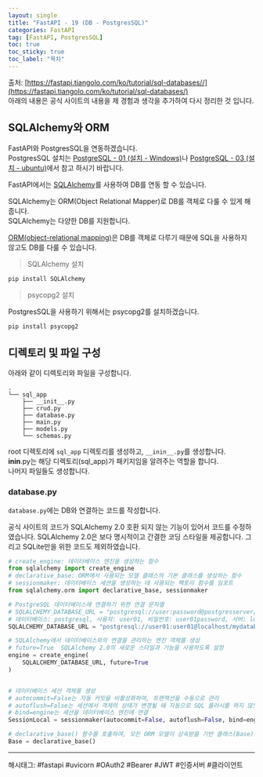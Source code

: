```yaml
---
layout: single
title: "FastAPI - 19 (DB - PostgresSQL)"
categories: FastAPI
tag: [FastAPI, PostgresSQL]
toc: true
toc_sticky: true
toc_label: "목차"
---
```

출처: [https://fastapi.tiangolo.com/ko/tutorial/sql-databases//](https://fastapi.tiangolo.com/ko/tutorial/sql-databases/)  
아래의 내용은 공식 사이트의 내용을 제 경험과 생각을 추가하여 다시 정리한 것 입니다.

## SQLAlchemy와 ORM

FastAPI와 PostgresSQL을 연동하겠습니다.  
PostgresSQL 설치는 [PostgreSQL - 01 (설치 - Windows)](/postgresql/postgresql-01/)나 [PostgreSQL - 03 (설치 - ubuntu)](/postgresql/postgresql-03/)에서 참고 하시기 바랍니다.  

FastAPI에서는 [SQLAlchemy](https://en.wikipedia.org/wiki/SQLAlchemy)를 사용하여 DB를 연동 할 수 있습니다.  

SQLAlchemy는 ORM(Object Relational Mapper)로 DB를 객체로 다룰 수 있게 해줍니다.  
SQLAlchemy는 다양한 DB를 지원합니다.  

[ORM(object-relational mapping)](https://ko.wikipedia.org/wiki/ORM)은 DB를 객체로 다루기 때문에 SQL을 사용하지 않고도 DB를 다룰 수 있습니다.

> SQLAlchemy 설치

```bash
pip install SQLAlchemy
```

> psycopg2 설치

PostgresSQL을 사용하기 위해서는 psycopg2를 설치하겠습니다.

```bash
pip install psycopg2
```

## 디렉토리 및 파일 구성

아래와 같이 디렉토리와 파일을 구성합니다.

```text
.
└── sql_app
    ├── __init__.py
    ├── crud.py
    ├── database.py
    ├── main.py
    ├── models.py
    └── schemas.py
```

root 디렉토리에 `sql_app` 디렉토리를 생성하고, `__inin__.py`를 생성합니다.  
__inin__.py는 해당 디렉토리(sql_app)가 패키지임을 알려주는 역할을 합니다.  
나머지 파일들도 생성합니다.

### database.py

`database.py`에는 DB와 연결하는 코드를 작성합니다.  

공식 사이트의 코드가 SQLAlchemy 2.0 호환 되지 않는 기능이 있어서 코드를 수정하였습니다. SQLAlchemy 2.0은 보다 명시적이고 간결한 코딩 스타일을 제공합니다. 그리고 SQLite만을 위한 코드도 제외하였습니다.

```python
# create_engine: 데이터베이스 엔진을 생성하는 함수
from sqlalchemy import create_engine
# declarative_base: ORM에서 사용되는 모델 클래스의 기본 클래스를 생성하는 함수
# sessionmaker: 데이터베이스 세션을 생성하는 데 사용되는 팩토리 함수를 임포트
from sqlalchemy.orm import declarative_base, sessionmaker

# PostgreSQL 데이터베이스에 연결하기 위한 연결 문자열
# SQLALCHEMY_DATABASE_URL = "postgresql://user:password@postgresserver/db"
# 데이터베이스: postgresql, 사용자: user01, 비밀번호: user01password, 서버: localhost, DB: mydatabase
SQLALCHEMY_DATABASE_URL = "postgresql://user01:user01@localhost/mydatabase"

# SQLAlchemy에서 데이터베이스와의 연결을 관리하는 엔진 객체를 생성
# future=True  SQLAlchemy 2.0의 새로운 스타일과 기능을 사용하도록 설정
engine = create_engine(
    SQLALCHEMY_DATABASE_URL, future=True
)


# 데이터베이스 세션 객체를 생성
# autocommit=False는 자동 커밋을 비활성화하여, 트랜잭션을 수동으로 관리
# autoflush=False는 세션에서 객체의 상태가 변경될 때 자동으로 SQL 플러시를 하지 않도록 설정
# bind=engine는 세션을 데이터베이스 엔진에 연결
SessionLocal = sessionmaker(autocommit=False, autoflush=False, bind=engine, future=True)

# declarative_base() 함수를 호출하여, 모든 ORM 모델이 상속받을 기반 클래스(Base)를 생성
Base = declarative_base()
```

---

해시태그: #fastapi #uvicorn #OAuth2 #Bearer #JWT #인증서버 #클라이언트
